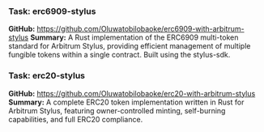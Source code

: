 ### Task: erc6909-stylus
**GitHub:** https://github.com/Oluwatobilobaoke/erc6909-with-arbitrum-stylus
**Summary:** 
A Rust implementation of the ERC6909 multi-token standard for Arbitrum Stylus, providing efficient management of multiple fungible tokens within a single contract. Built using the stylus-sdk.

### Task: erc20-stylus
**GitHub:** https://github.com/Oluwatobilobaoke/erc20-with-arbitrum-stylus
**Summary:** 
A complete ERC20 token implementation written in Rust for Arbitrum Stylus, featuring owner-controlled minting, self-burning capabilities, and full ERC20 compliance.